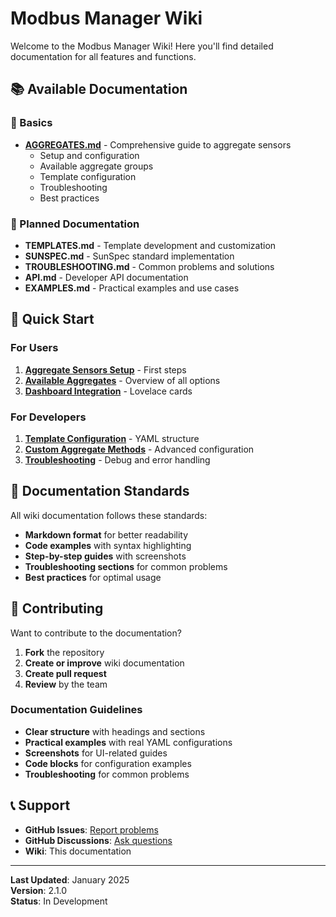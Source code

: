 # Modbus Manager Wiki

Welcome to the Modbus Manager Wiki! Here you'll find detailed documentation for all features and functions.

## 📚 Available Documentation

### 🔧 Basics
- **[AGGREGATES.md](AGGREGATES.md)** - Comprehensive guide to aggregate sensors
  - Setup and configuration
  - Available aggregate groups
  - Template configuration
  - Troubleshooting
  - Best practices

### 🚀 Planned Documentation
- **TEMPLATES.md** - Template development and customization
- **SUNSPEC.md** - SunSpec standard implementation
- **TROUBLESHOOTING.md** - Common problems and solutions
- **API.md** - Developer API documentation
- **EXAMPLES.md** - Practical examples and use cases

## 🎯 Quick Start

### For Users
1. **[Aggregate Sensors Setup](AGGREGATES.md#setup-and-configuration)** - First steps
2. **[Available Aggregates](AGGREGATES.md#available-aggregate-groups)** - Overview of all options
3. **[Dashboard Integration](AGGREGATES.md#dashboard-integration)** - Lovelace cards

### For Developers
1. **[Template Configuration](AGGREGATES.md#template-configuration)** - YAML structure
2. **[Custom Aggregate Methods](AGGREGATES.md#custom-aggregate-methods)** - Advanced configuration
3. **[Troubleshooting](AGGREGATES.md#troubleshooting)** - Debug and error handling

## 📖 Documentation Standards

All wiki documentation follows these standards:

- **Markdown format** for better readability
- **Code examples** with syntax highlighting
- **Step-by-step guides** with screenshots
- **Troubleshooting sections** for common problems
- **Best practices** for optimal usage

## 🤝 Contributing

Want to contribute to the documentation?

1. **Fork** the repository
2. **Create or improve** wiki documentation
3. **Create pull request**
4. **Review** by the team

### Documentation Guidelines

- **Clear structure** with headings and sections
- **Practical examples** with real YAML configurations
- **Screenshots** for UI-related guides
- **Code blocks** for configuration examples
- **Troubleshooting** for common problems

## 📞 Support

- **GitHub Issues**: [Report problems](https://github.com/TCzerny/ha-modbus-manager/issues)
- **GitHub Discussions**: [Ask questions](https://github.com/TCzerny/ha-modbus-manager/discussions)
- **Wiki**: This documentation

---

**Last Updated**: January 2025  
**Version**: 2.1.0  
**Status**: In Development
